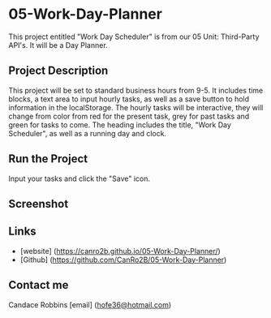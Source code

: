 # 05-Work-Day-Planner
This project entitled "Work Day Scheduler" is from our 05 Unit: Third-Party API's.  It will be a Day Planner.

## Project Description
This project will be set to standard business hours from 9-5.  It includes time blocks, a text area to input hourly tasks, as well as a save button to hold information in the localStorage.  The hourly tasks will be interactive, they will change from color from red for the present task, grey for past tasks and green for tasks to come.  The heading includes the title, "Work Day Scheduler", as well as a running day and clock.  

## Run the Project
Input your tasks and click the "Save" icon.

## Screenshot


## Links
- [website] (https://canro2b.github.io/05-Work-Day-Planner/)
- [Github] (https://github.com/CanRo2B/05-Work-Day-Planner)

## Contact me
Candace Robbins [email] (hofe36@hotmail.com)
